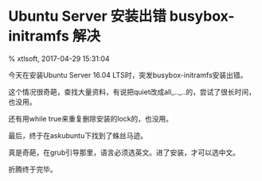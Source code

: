 # Ubuntu Server 安装出错 busybox-initramfs 解决

% xtlsoft, 2017-04-29 15:31:04

<p><font style="background-color: rgb(255, 255, 255);">今天在安装Ubuntu Server 16.04 LTS时，突发busybox-initramfs安装出错。</font></p><p><font style="background-color: rgb(255, 255, 255);">这个情况很奇葩，查找大量资料，有说把quiet改成all_.._..的，尝试了很长时间，也没用。</font></p><p><font style="background-color: rgb(255, 255, 255);">还有用while true来重复删除安装的lock的，也没用。</font></p><p><font style="background-color: rgb(255, 255, 255);">最后，终于在askubuntu下找到了蛛丝马迹。</font></p><p><font style="background-color: rgb(255, 255, 255);">真是奇葩，在grub引导那里，语言必须选英文。进了安装，才可以选中文。</font></p><p><font style="background-color: rgb(255, 255, 255);">折腾终于完毕。</font></p>
